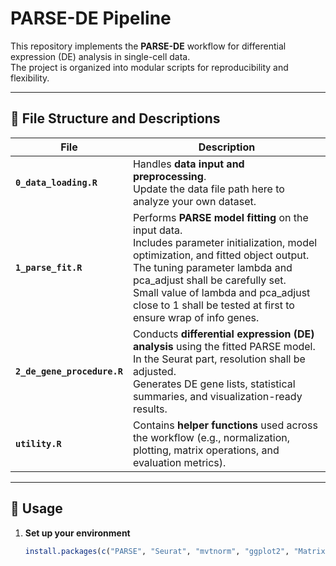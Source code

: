 # PARSE-DE Pipeline

This repository implements the **PARSE-DE** workflow for differential expression (DE) analysis in single-cell data.  
The project is organized into modular scripts for reproducibility and flexibility.

---

## 📂 File Structure and Descriptions

| File | Description |
|------|--------------|
| **`0_data_loading.R`** | Handles **data input and preprocessing**. <br>Update the data file path here to analyze your own dataset. |
| **`1_parse_fit.R`** | Performs **PARSE model fitting** on the input data. <br>Includes parameter initialization, model optimization, and fitted object output. <br> The tuning parameter lambda and pca_adjust shall be carefully set. <br> Small value of lambda and pca_adjust close to 1 shall be tested at first to ensure wrap of info genes. |
| **`2_de_gene_procedure.R`** | Conducts **differential expression (DE) analysis** using the fitted PARSE model.<br> In the Seurat part, resolution shall be adjusted. <br>Generates DE gene lists, statistical summaries, and visualization-ready results. |
| **`utility.R`** | Contains **helper functions** used across the workflow (e.g., normalization, plotting, matrix operations, and evaluation metrics). |

---

## 🚀 Usage

1. **Set up your environment**
   ```r
   install.packages(c("PARSE", "Seurat", "mvtnorm", "ggplot2", "Matrix","knockoff"))
